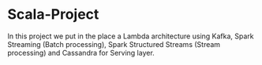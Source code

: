 # Scala-Project


In this project we put in the place a Lambda architecture using Kafka, Spark Streaming (Batch processing), Spark Structured Streams (Stream processing) and Cassandra for Serving layer.
